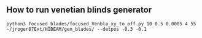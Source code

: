 ## How to run venetian blinds generator
`python3 focused_blades/focused_Venbla_xy_to_off.py 10 0.5 0.0005 4 55 ~/jroger87Ext/HIBEAM/gen_blades/ --detpos -0.3 -0.1`
